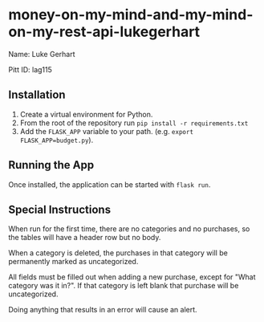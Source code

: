 # money-on-my-mind-and-my-mind-on-my-rest-api-lukegerhart

Name: Luke Gerhart

Pitt ID: lag115

## Installation

1. Create a virtual environment for Python.
2. From the root of the repository run `pip install -r requirements.txt`
3. Add the `FLASK_APP` variable to your path. (e.g. `export FLASK_APP=budget.py`).

## Running the App

Once installed, the application can be started with `flask run`.

## Special Instructions

When run for the first time, there are no categories and no purchases, so the tables will have a header row but no body.

When a category is deleted, the purchases in that category will be permanently marked as uncategorized.

All fields must be filled out when adding a new purchase, except for "What category was it in?". If that category is left blank that purchase will be uncategorized.

Doing anything that results in an error will cause an alert.